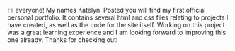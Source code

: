 Hi everyone! My names Katelyn. Posted you will find my first official personal portfolio. It contains several html and css files relating to projects I have created, as well as the code for the site itself.
Working on this project was a great learning experience and I am looking forward to improving this one already. Thanks for checking out!

